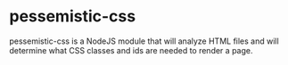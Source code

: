 # pessemistic-css
pessemistic-css is a NodeJS module that will analyze HTML files and will determine what CSS classes and ids are needed to render a page.
